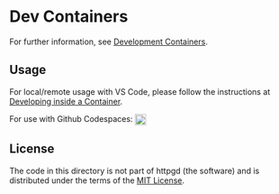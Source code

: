 # Dev Containers

For further information, see [Development Containers](https://containers.dev).

## Usage

For local/remote usage with VS Code, please follow the instructions at
[Developing inside a Container](https://code.visualstudio.com/docs/devcontainers/containers).

<!-- markdownlint-disable no-inline-html -->
For use with Github Codespaces: <a href='https://codespaces.new/nx10/httpgd?hide_repo_select=true'><img src='https://github.com/codespaces/badge.svg' alt='Open in GitHub Codespaces' height="20" style='max-width: 100%; vertical-align: middle;'></a>
<!-- markdownlint-enable no-inline-html -->

## License

The code in this directory is not part of httpgd (the software) and is
distributed under the terms of the [MIT License](LICENSE).
